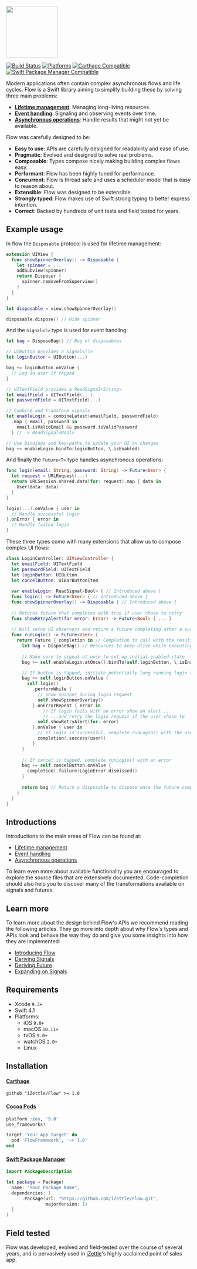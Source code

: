 <img src="https://github.com/iZettle/Presentation/blob/master/flow-logo.png?raw=true" height="140px" />

[![Build Status](https://travis-ci.org/iZettle/Flow.svg?branch=master)](https://travis-ci.org/iZettle/Flow)
[![Platforms](https://img.shields.io/badge/platform-%20iOS%20|%20macOS%20|%20tvOS%20|%20linux-gray.svg)](https://img.shields.io/badge/platform-%20iOS%20|%20macOS%20|%20tvOS%20|%20linux-gray.svg)
[![Carthage Compatible](https://img.shields.io/badge/Carthage-compatible-4BC51D.svg?style=flat)](https://github.com/Carthage/Carthage)
[![Swift Package Manager Compatible](https://img.shields.io/badge/SwiftPM-Compatible-brightgreen.svg)](https://github.com/apple/swift-package-manager)

Modern applications often contain complex asynchronous flows and life cycles. Flow is a Swift library aiming to simplify building these by solving three main problems:

- **[Lifetime management](Documentation/LifetimeManagement.md)**: Managing long-living resources.
- **[Event handling](Documentation/Signals.md)**: Signaling and observing events over time.
- **[Asynchronous operations](Documentation/Futures.md)**: Handle results that might not yet be available.

Flow was carefully designed to be:

- **Easy to use**: APIs are carefully designed for readability and ease of use.
- **Pragmatic**: Evolved and designed to solve real problems.
- **Composable**: Types compose nicely making building complex flows easy.
- **Performant**: Flow has been highly tuned for performance.
- **Concurrent**: Flow is thread safe and uses a scheduler model that is easy to reason about.
- **Extensible**: Flow was designed to be extensible.
- **Strongly typed**: Flow makes use of Swift strong typing to better express intention.
- **Correct**: Backed by hundreds of unit tests and field tested for years.

## Example usage

In flow the `Disposable` protocol is used for lifetime management:

```swift
extension UIView {
  func showSpinnerOverlay() -> Disposable { 
    let spinner = ...
    addSubview(spinner)
    return Disposer {
      spinner.removeFromSuperview()
    }
  }
}

let disposable = view.showSpinnerOverlay()

disposable.dispose() // Hide spinner
```

And the `Signal<T>` type is used for event handling:

```swift
let bag = DisposeBag() // Bag of disposables

// UIButton provides a Signal<()>
let loginButton = UIButton(...)

bag += loginButton.onValue { 
  // Log in user if tapped
}

// UITextField provides a ReadSignal<String>
let emailField = UITextField(...)
let passwordField = UITextField(...)

// Combine and transform signals
let enableLogin = combineLatest(emailField, passwordField)
  .map { email, password in
    email.isValidEmail && password.isValidPassword
  } // -> ReadSignal<Bool>

// Use bindings and key-paths to update your UI on changes
bag += enableLogin.bindTo(loginButton, \.isEnabled)
```

And finally the `Future<T>` type handles asynchronous operations:

```swift
func login(email: String, password: String) -> Future<User> {
  let request = URLRequest(...)
  return URLSession.shared.data(for: request).map { data in
    User(data: data)
  }
}

login(...).onValue { user in
  // Handle successful login
}.onError { error in
  // Handle failed login
}
```

These three types come with many extensions that allow us to compose complex UI flows:

```swift
class LoginController: UIViewController {
  let emailField: UITextField
  let passwordField: UITextField
  let loginButton: UIButton 
  let cancelButton: UIBarButtonItem 
  
  var enableLogin: ReadSignal<Bool> { // Introduced above }
  func login() -> Future<User> { // Introduced above }
  func showSpinnerOverlay() -> Disposable { // Introduced above }
  
  // Returns future that completes with true if user chose to retry
  func showRetryAlert(for error: Error) -> Future<Bool> { ... }
  
  // Will setup UI observers and return a future completing after a successful login 
  func runLogin() -> Future<User> {
    return Future { completion in // Completion to call with the result  
      let bag = DisposeBag() // Resources to keep alive while executing 
         
      // Make sure to signal at once to set up initial enabled state
      bag += self.enableLogin.atOnce().bindTo(self.loginButton, \.isEnabled)  

      // If button is tapped, initiate potentially long running login request
      bag += self.loginButton.onValue {
        self.login()
          .performWhile { 
            // Show spinner during login request
            self.showSpinnerOverlay() 
          }.onErrorRepeat { error in
	          // If login fails with an error show an alert...
	          // ...and retry the login request if the user chose to
            self.showRetryAlert(for: error)
          }.onValue { user in
            // If login is successful, complete runLogin() with the user
            completion(.success(user))
          }
      }
      
      // If cancel is tapped, complete runLogin() with an error
      bag += self.cancelButton.onValue { 
        completion(.failure(LoginError.dismissed))
      }
      
      return bag // Return a disposable to dispose once the future completes
    }
  }
}
```

## Introductions

Introductions to the main areas of Flow can be found at:

- [Lifetime management](Documentation/LifetimeManagement.md)
- [Event handling](Documentation/Signals.md)
- [Asynchronous operations](Documentation/Futures.md)

To learn even more about available functionality you are encouraged to explore the source files that are extensively documented. Code-completion should also help you to discover many of the transformations available on signals and futures. 

## Learn more

To learn more about the design behind Flow's APIs we recommend reading the following articles. They go more into depth about why Flow's types and APIs look and behave the way they do and give you some insights into how they are implemented:

- [Introducing Flow](https://medium.com/izettle-engineering/introducing-flow-42de51988aea)
- [Deriving Signals](https://medium.com/izettle-engineering/deriving-signal-2adb8687e9bf)
- [Deriving Future](https://medium.com/izettle-engineering/deriving-future-607aea9abdee)
- [Expanding on Signals](https://medium.com/izettle-engineering/expanding-on-signals-ad25daee4d64)

## Requirements

- Xcode `9.3+`
- Swift 4.1
- Platforms:
  * iOS `9.0+`
  * macOS `10.11+`
  * tvOS `9.0+`
  * watchOS `2.0+`
  * Linux

## Installation

#### [Carthage](https://github.com/Carthage/Carthage)

```shell
github "iZettle/Flow" >= 1.0
```

#### [Cocoa Pods](https://github.com/CocoaPods/CocoaPods)

```ruby
platform :ios, '9.0'
use_frameworks!

target 'Your App Target' do
  pod 'FlowFramework', '~> 1.0'
end
```

#### [Swift Package Manager](https://github.com/apple/swift-package-manager)

```swift
import PackageDescription

let package = Package(
  name: "Your Package Name",
  dependencies: [
      .Package(url: "https://github.com/iZettle/Flow.git",
               majorVersion: 1)
  ]
)
```

## Field tested

Flow was developed, evolved and field-tested over the course of several years, and is pervasively used in [iZettle](https://izettle.com)'s highly acclaimed point of sales app.
